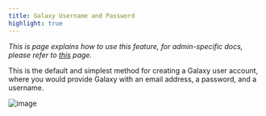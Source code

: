 ```yaml
---
title: Galaxy Username and Password
highlight: true
---
```


_This is page explains how to use this feature, for admin-specific docs, please refer to [this](/src/authnz/config/gxy/index.md) page._

This is the default and simplest method for creating a 
Galaxy user account, where you would provide Galaxy 
with an email address, a password, and a username.

![image](/src/authnz/use/gxy/01.png)